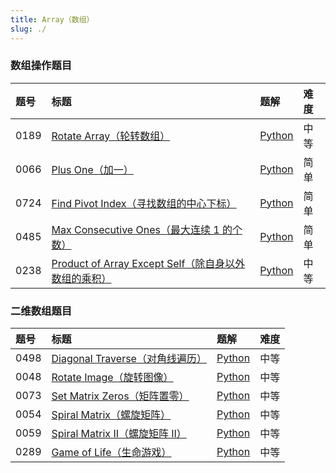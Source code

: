 ```yaml
---
title: Array（数组）
slug: ./
---
```


### 数组操作题目

| 题号 | 标题                                                                                          | 题解                                                                            | 难度 |
| :--- | :-------------------------------------------------------------------------------------------- | :------------------------------------------------------------------------------ | :--- |
| 0189 | [Rotate Array（轮转数组）][leetcode/rotate-array]                                             | [Python](./01-Array-Operation-Questions/01-189-Rotate_Array.md)                 | 中等 |
| 0066 | [Plus One（加一）][leetcode/plus-one]                                                         | [Python](./01-Array-Operation-Questions/02-66-Plus_One.md)                      | 简单 |
| 0724 | [Find Pivot Index（寻找数组的中心下标）][leetcode/find-pivot-index]                           | [Python](./01-Array-Operation-Questions/03-724-Find_Pivot_Index.md)             | 简单 |
| 0485 | [Max Consecutive Ones（最大连续 1 的个数）][leetcode/max-consecutive-ones]                    | [Python](./01-Array-Operation-Questions/04-485-Max_Consecutive_Ones.md)         | 简单 |
| 0238 | [Product of Array Except Self（除自身以外数组的乘积）][leetcode/product-of-array-except-self] | [Python](./01-Array-Operation-Questions/05-238-Product_of_Array_Except_Self.md) | 中等 |

### 二维数组题目

| 题号 | 标题                                                          | 题解                                                          | 难度 |
| :--- | :------------------------------------------------------------ | :------------------------------------------------------------ | :--- |
| 0498 | [Diagonal Traverse（对角线遍历）][leetcode/diagonal-traverse] | [Python](./02-2D-Array-Questions/01-498-Diagonal_Traverse.md) | 中等 |
| 0048 | [Rotate Image（旋转图像）][leetcode/rotate-image]             | [Python](./02-2D-Array-Questions/02-48-Rotate_Image.md)       | 中等 |
| 0073 | [Set Matrix Zeros（矩阵置零）][leetcode/set-matrix-zeroes]    | [Python](./02-2D-Array-Questions/03-73-Set_Matrix_Zeroes.md)  | 中等 |
| 0054 | [Spiral Matrix（螺旋矩阵）][leetcode/spiral-matrix]           | [Python](./02-2D-Array-Questions/04-54-Spiral_Matrix.md)      | 中等 |
| 0059 | [Spiral Matrix II（螺旋矩阵 II）][leetcode/spiral-matrix-ii]  | [Python](./02-2D-Array-Questions/05-59-Spiral_Matrix_II.md)   | 中等 |
| 0289 | [Game of Life（生命游戏）][leetcode/game-of-life]             | [Python](./02-2D-Array-Questions/06-289-Game_of_Life.md)      | 中等 |

<!-- 数组操作 -->

[leetcode/rotate-array]: https://leetcode.com/problems/rotate-array/
[leetcode/plus-one]: https://leetcode.com/problems/plus-one/
[leetcode/find-pivot-index]: https://leetcode.com/problems/find-pivot-index/
[leetcode/max-consecutive-ones]: https://leetcode.com/problems/max-consecutive-ones/
[leetcode/product-of-array-except-self]: https://leetcode.com/problems/product-of-array-except-self/

<!-- 二维数组 -->

[leetcode/diagonal-traverse]: https://leetcode.com/problems/diagonal-traverse/
[leetcode/rotate-image]: https://leetcode.com/problems/rotate-image/
[leetcode/set-matrix-zeroes]: https://leetcode.com/problems/set-matrix-zeroes/
[leetcode/spiral-matrix]: https://leetcode.com/problems/spiral-matrix/
[leetcode/spiral-matrix-ii]: https://leetcode.com/problems/spiral-matrix-ii/
[leetcode/game-of-life]: https://leetcode.com/problems/game-of-life/
